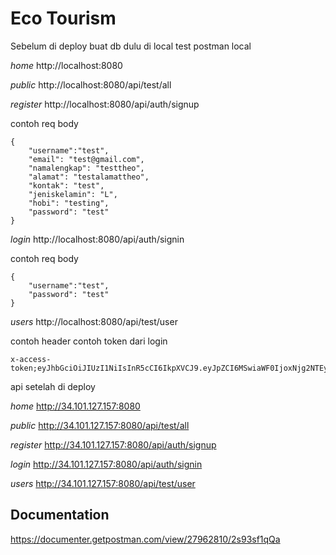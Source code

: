 # Eco Tourism

Sebelum di deploy
buat db dulu di local
test postman local

*home*
http://localhost:8080

*public*
http://localhost:8080/api/test/all

*register*
http://localhost:8080/api/auth/signup

contoh req body
```text
{
    "username":"test",
    "email": "test@gmail.com",
    "namalengkap": "testtheo",
    "alamat": "testalamattheo",
    "kontak": "test",
    "jeniskelamin": "L",
    "hobi": "testing",
    "password": "test"
}
```

*login*
http://localhost:8080/api/auth/signin

contoh req body
```text
{
    "username":"test",
    "password": "test"
}
```

*users*
http://localhost:8080/api/test/user

contoh header
contoh token dari login

```text
x-access-token;eyJhbGciOiJIUzI1NiIsInR5cCI6IkpXVCJ9.eyJpZCI6MSwiaWF0IjoxNjg2NTEyNDk1LCJleHAiOjE2ODY1OTg4OTV9.vt1fNAZpUVJpgkFKf9v3jEPVaKewBcnzLmVFCeqyZ2s
```

api setelah di deploy

*home*
http://34.101.127.157:8080

*public*
http://34.101.127.157:8080/api/test/all

*register*
http://34.101.127.157:8080/api/auth/signup

*login*
http://34.101.127.157:8080/api/auth/signin

*users*
http://34.101.127.157:8080/api/test/user

## Documentation
https://documenter.getpostman.com/view/27962810/2s93sf1qQa
